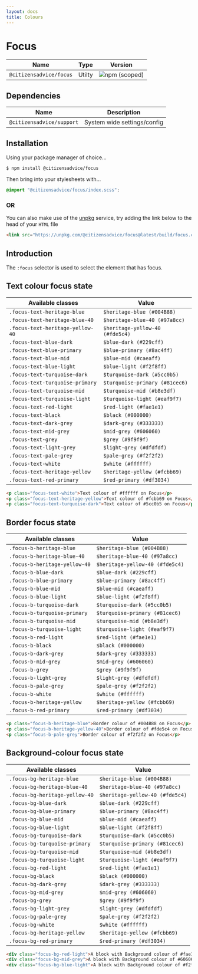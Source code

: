 ```yaml
---
layout: docs
title: Colours
---
```

# Focus

| Name                    | Type   | Version                                                                 |
|-------------------------|--------|-------------------------------------------------------------------------|
| `@citizensadvice/focus` | Utilty | ![npm (scoped)](https://img.shields.io/npm/v/@citizensadvice/focus.svg) |

## Dependencies

| Name                      | Description                 |
|---------------------------|-----------------------------|
| `@citizensadvice/support` | System wide settings/config |

## Installation

Using your package manager of choice...

```shell
$ npm install @citizensadvice/focus
```

Then bring into your stylesheets with...

```scss
@import "@citizensadvice/focus/index.scss";
```

### OR

You can also make use of the [unpkg](https://unpkg.com) service, try adding the link below to the head of your `HTML` file

```html
<link src="https://unpkg.com/@citizensadvice/focus@latest/build/focus.css" />
```

## Introduction

The `:focus` selector is used to select the element that has focus.

## Text colour focus state

| Available classes                | Value                           |
|----------------------------------|---------------------------------|
| `.focus-text-heritage-blue`      | `$heritage-blue (#004B88)`      |
| `.focus-text-heritage-blue-40`   | `$heritage-blue-40 (#97a8cc)`   |
| `.focus-text-heritage-yellow-40` | `$heritage-yellow-40 (#fde5c4)` |
| `.focus-text-blue-dark`          | `$blue-dark (#229cff)`          |
| `.focus-text-blue-primary`       | `$blue-primary (#8ac4ff)`       |
| `.focus-text-blue-mid`           | `$blue-mid (#caeaff)`           |
| `.focus-text-blue-light`         | `$blue-light (#f2f8ff)`         |
| `.focus-text-turquoise-dark`     | `$turquoise-dark (#5cc0b5)`     |
| `.focus-text-turquoise-primary`  | `$turquoise-primary (#81cec6)`  |
| `.focus-text-turquoise-mid`      | `$turquoise-mid (#b8e3df)`      |
| `.focus-text-turquoise-light`    | `$turquoise-light (#eaf9f7)`    |
| `.focus-text-red-light`          | `$red-light (#fae1e1)`          |
| `.focus-text-black`              | `$black (#000000)`              |
| `.focus-text-dark-grey`          | `$dark-grey (#333333)`          |
| `.focus-text-mid-grey`           | `$mid-grey (#606060)`           |
| `.focus-text-grey`               | `$grey (#9f9f9f)`               |
| `.focus-text-light-grey`         | `$light-grey (#dfdfdf)`         |
| `.focus-text-pale-grey`          | `$pale-grey (#f2f2f2)`          |
| `.focus-text-white`              | `$white (#ffffff)`              |
| `.focus-text-heritage-yellow`    | `$heritage-yellow (#fcbb69)`    |
| `.focus-text-red-primary`        | `$red-primary (#df3034)`        |

```html
<p class="focus-text-white">Text colour of #ffffff on Focus</p>
<p class="focus-text-heritage-yellow">Text colour of #fcbb69 on Focus</p>
<p class="focus-text-turquoise-dark">Text colour of #5cc0b5 on Focus</p>
```

## Border focus state

| Available classes             | Value                           |
|-------------------------------|---------------------------------|
| `.focus-b-heritage-blue`      | `$heritage-blue (#004B88)`      |
| `.focus-b-heritage-blue-40`   | `$heritage-blue-40 (#97a8cc)`   |
| `.focus-b-heritage-yellow-40` | `$heritage-yellow-40 (#fde5c4)` |
| `.focus-b-blue-dark`          | `$blue-dark (#229cff)`          |
| `.focus-b-blue-primary`       | `$blue-primary (#8ac4ff)`       |
| `.focus-b-blue-mid`           | `$blue-mid (#caeaff)`           |
| `.focus-b-blue-light`         | `$blue-light (#f2f8ff)`         |
| `.focus-b-turquoise-dark`     | `$turquoise-dark (#5cc0b5)`     |
| `.focus-b-turquoise-primary`  | `$turquoise-primary (#81cec6)`  |
| `.focus-b-turquoise-mid`      | `$turquoise-mid (#b8e3df)`      |
| `.focus-b-turquoise-light`    | `$turquoise-light (#eaf9f7)`    |
| `.focus-b-red-light`          | `$red-light (#fae1e1)`          |
| `.focus-b-black`              | `$black (#000000)`              |
| `.focus-b-dark-grey`          | `$dark-grey (#333333)`          |
| `.focus-b-mid-grey`           | `$mid-grey (#606060)`           |
| `.focus-b-grey`               | `$grey (#9f9f9f)`               |
| `.focus-b-light-grey`         | `$light-grey (#dfdfdf)`         |
| `.focus-b-pale-grey`          | `$pale-grey (#f2f2f2)`          |
| `.focus-b-white`              | `$white (#ffffff)`              |
| `.focus-b-heritage-yellow`    | `$heritage-yellow (#fcbb69)`    |
| `.focus-b-red-primary`        | `$red-primary (#df3034)`        |

```html
<p class="focus-b-heritage-blue">Border colour of #004B88 on Focus</p>
<p class="focus-b-heritage-yellow-40">Border colour of #fde5c4 on Focus</p>
<p class="focus-b-pale-grey">Border colour of #f2f2f2 on Focus</p>
```

## Background-colour focus state

| Available classes              | Value                           |
|--------------------------------|---------------------------------|
| `.focus-bg-heritage-blue`      | `$heritage-blue (#004B88)`      |
| `.focus-bg-heritage-blue-40`   | `$heritage-blue-40 (#97a8cc)`   |
| `.focus-bg-heritage-yellow-40` | `$heritage-yellow-40 (#fde5c4)` |
| `.focus-bg-blue-dark`          | `$blue-dark (#229cff)`          |
| `.focus-bg-blue-primary`       | `$blue-primary (#8ac4ff)`       |
| `.focus-bg-blue-mid`           | `$blue-mid (#caeaff)`           |
| `.focus-bg-blue-light`         | `$blue-light (#f2f8ff)`         |
| `.focus-bg-turquoise-dark`     | `$turquoise-dark (#5cc0b5)`     |
| `.focus-bg-turquoise-primary`  | `$turquoise-primary (#81cec6)`  |
| `.focus-bg-turquoise-mid`      | `$turquoise-mid (#b8e3df)`      |
| `.focus-bg-turquoise-light`    | `$turquoise-light (#eaf9f7)`    |
| `.focus-bg-red-light`          | `$red-light (#fae1e1)`          |
| `.focus-bg-black`              | `$black (#000000)`              |
| `.focus-bg-dark-grey`          | `$dark-grey (#333333)`          |
| `.focus-bg-mid-grey`           | `$mid-grey (#606060)`           |
| `.focus-bg-grey`               | `$grey (#9f9f9f)`               |
| `.focus-bg-light-grey`         | `$light-grey (#dfdfdf)`         |
| `.focus-bg-pale-grey`          | `$pale-grey (#f2f2f2)`          |
| `.focus-bg-white`              | `$white (#ffffff)`              |
| `.focus-bg-heritage-yellow`    | `$heritage-yellow (#fcbb69)`    |
| `.focus-bg-red-primary`        | `$red-primary (#df3034)`        |

```html
<div class="focus-bg-red-light">A block with Background colour of #fae1e1 on Focus</div>
<div class="focus-bg-mid-grey">A block with Background colour of #606060 on Focus</div>
<div class="focus-bg-blue-light">A block with Background colour of #f2f8ff on Focus</div>
```